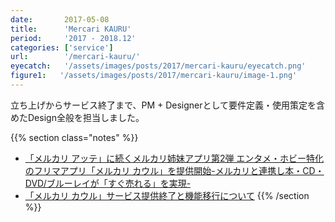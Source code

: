 ```yaml
---
date:       2017-05-08
title:      'Mercari KAURU'
period:     '2017 - 2018.12'
categories: ['service']
url:        '/mercari-kauru/'
eyecatch:   '/assets/images/posts/2017/mercari-kauru/eyecatch.png'
figure1:   '/assets/images/posts/2017/mercari-kauru/image-1.png'
---
```


立ち上げからサービス終了まで、PM + Designerとして要件定義・使用策定を含めたDesign全般を担当しました。

{{% section class="notes" %}}
- [「メルカリ アッテ」に続くメルカリ姉妹アプリ第2弾 エンタメ・ホビー特化のフリマアプリ「メルカリ カウル」を提供開始-メルカリと連携し本・CD・DVD/ブルーレイが「すぐ売れる」を実現-](https://about.mercari.com/press/news/articles/20170508_kauru/)
- [「メルカリ カウル」サービス提供終了と機能移行について](https://about.mercari.com/press/news/articles/20181102_kauru_close/)
{{% /section %}}
